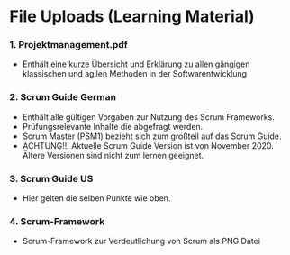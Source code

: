 # File Uploads (Learning Material)
### 1. Projektmanagement.pdf
  - Enthält eine kurze Übersicht und Erklärung zu allen gängigen klassischen und agilen Methoden in der Softwarentwicklung
### 2. Scrum Guide German
  - Enthält alle gültigen Vorgaben zur Nutzung des Scrum Frameworks.
  - Prüfungsrelevante Inhalte die abgefragt werden.
  - Scrum Master (PSM1) bezieht sich zum großteil auf das Scrum Guide.
  - ACHTUNG!!! Aktuelle Scrum Guide Version ist von November 2020. Ältere Versionen sind nicht zum lernen geeignet.
### 3. Scrum Guide US
  - Hier gelten die selben Punkte wie oben.
### 4. Scrum-Framework
  - Scrum-Framework zur Verdeutlichung von Scrum als PNG Datei

